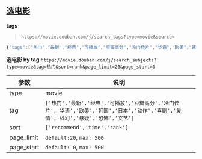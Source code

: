 

## [选电影](https://movie.douban.com/explore)

**tags**
> `https://movie.douban.com/j/search_tags?type=movie&source=`

```js
{"tags":["热门","最新","经典","可播放","豆瓣高分","冷门佳片","华语","欧美","韩国","日本","动作","喜剧","爱情","科幻","悬疑","恐怖","治愈"]}
```


**选电影 by tag**
`https://movie.douban.com/j/search_subjects?type=movie&tag=热门&sort=rank&page_limit=20&page_start=0`


参数 | 说明
---|---
type  | movie
tag  | `['热门','最新','经典','可播放','豆瓣高分','冷门佳片','华语','欧美','韩国','日本','动作','喜剧','爱情','科幻','悬疑','恐怖','文艺']`
sort  | `['recommend','time','rank']`
page_limit  | `default:20`, `max: 500`
page_start | `default: 0`, `max: 500`

